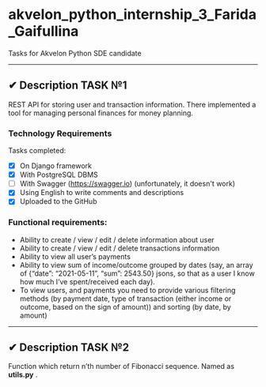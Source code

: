 # akvelon_python_internship_3_Farida_Gaifullina
Tasks for Akvelon Python SDE candidate

____
## ✔ Description TASK №1
REST API for storing user and transaction information. 
There implemented a tool for managing personal finances for money planning.

### Technology Requirements
Tasks completed:
 *  [X] On Django framework 
 *  [X] With PostgreSQL DBMS
 * [ ] With Swagger (https://swagger.io) (unfortunately, it doesn't work) 
 * [X] Using English to write comments and descriptions
 * [X] Uploaded to the GitHub

### Functional requirements:
* Ability to create / view / edit / delete information about user
* Ability to create / view / edit / delete transactions information
* Ability to view all user’s payments
* Ability to view sum of income/outcome grouped by dates (say, an array of {“date”: “2021-05-11”, “sum”: 2543.50} jsons, so that as a user I know how much I’ve spent/received each day). 
* To view users, and payments you need to provide various filtering methods (by payment date, type of transaction (either income or outcome, based on the sign of amount)) and sorting (by date, by amount)

____
## ✔ Description TASK №2
Function which return n’th number of Fibonacci sequence. Named as __utils.py__ .


